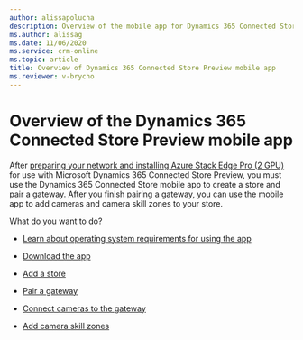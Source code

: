 ```yaml
---
author: alissapolucha
description: Overview of the mobile app for Dynamics 365 Connected Store Preview
ms.author: alissag
ms.date: 11/06/2020
ms.service: crm-online
ms.topic: article
title: Overview of Dynamics 365 Connected Store Preview mobile app
ms.reviewer: v-brycho
---
```


# Overview of the Dynamics 365 Connected Store Preview mobile app

After [preparing your network and installing Azure Stack Edge Pro (2 GPU)](ase-install.md) for use with Microsoft Dynamics 365 Connected Store Preview, you must use the Dynamics 365 Connected Store mobile app to create a store and pair a gateway. After you finish pairing a gateway, you can use the mobile app to add cameras and camera skill zones to your store.

What do you want to do?

- [Learn about operating system requirements for using the app](mobile-app-requirements.md)

- [Download the app](mobile-app-download.md)

- [Add a store](mobile-app-create-store.md)

- [Pair a gateway](mobile-app-pair-gateway.md)

- [Connect cameras to the gateway](mobile-app-add-cameras.md)

- [Add camera skill zones](mobile-app-add-camera-skill-zones.md)
